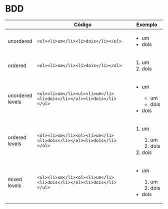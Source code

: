 # BDD

||Código|Exemplo|
|------ |------ |------ |
|unordered|```<ul><li>um</li><li>dois</li></ul>```|<ul><li>um</li><li>dois</li></ul>|
|ordered|```<ol><li>um</li><li>dois</li></ol>```|<ol><li>um</li><li>dois</li></ol>|
|unordered<br>levels|```<ul><li>um</li><ul><li>um</li><li>dois</li></ul><li>dois</li></ul>```|<ul><li>um</li><ul><li>um</li><li>dois</li></ul><li>dois</li></ul>|
|ordered<br>levels|```<ol><li>um</li><ol><li>um</li><li>dois</li></ol><li>dois</li></ol>```|<ol><li>um</li><ol><li>um</li><li>dois</li></ol><li>dois</li></ol>|
|mixed<br>levels|```<ul><li>um</li><ol><li>um</li><li>dois</li></ol><li>dois</li></ul>```|<ul><li>um</li><ol><li>um</li><li>dois</li></ol><li>dois</li></ul>|